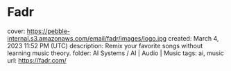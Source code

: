 # Fadr

cover: https://pebble-internal.s3.amazonaws.com/email/fadr/images/logo.jpg
created: March 4, 2023 11:52 PM (UTC)
description: Remix your favorite songs without learning music theory.
folder: AI Systems / AI | Audio | Music
tags: ai, music
url: https://fadr.com/